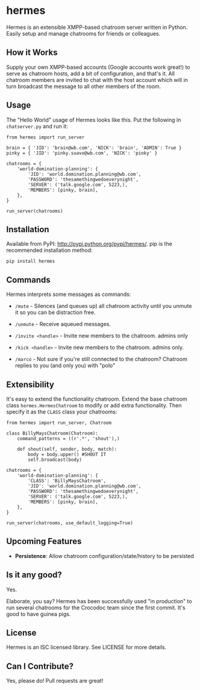 # hermes

Hermes is an extensible XMPP-based chatroom server written in Python. Easily setup and manage chatrooms for friends or colleagues.

## How it Works

Supply your own XMPP-based accounts (Google accounts work great!) to serve as chatroom hosts, add a bit of configuration, and that's it. All chatroom members are invited to chat with the host account which will in turn broadcast the message to all other members of the room.

## Usage

The "Hello World" usage of Hermes looks like this. Put the following in `chatserver.py` and run it:

    from hermes import run_server
    
    brain = { 'JID': 'brain@wb.com', 'NICK': 'brain', 'ADMIN': True }
    pinky = { 'JID': 'pinky.suavo@wb.com', 'NICK': 'pinky' }
    
    chatrooms = {
        'world-domination-planning': {
            'JID': 'world.domination.planning@wb.com',
            'PASSWORD': 'thesamethingwedoeverynight',
            'SERVER': ('talk.google.com', 5223,),
            'MEMBERS': [pinky, brain],
        },
    }
    
    run_server(chatrooms)

## Installation

Available from PyPI: <http://pypi.python.org/pypi/hermes/>. pip is the recommended installation method:

    pip install hermes

## Commands

Hermes interprets some messages as commands:

* `/mute` - Silences (and queues up) all chatroom activity until you unmute it so you can be distraction free.

* `/unmute` - Receive aqueued messages.

* `/invite <handle>` - Invite new members to the chatroom. admins only

* `/kick <handle>` - Invite new members to the chatroom. admins only.

* `/marco` - Not sure if you're still connected to the chatroom? Chatroom replies to you (and only you) with "polo"

## Extensibility

It's easy to extend the functionality chatroom. Extend the base chatroom class `hermes.HermesChatroom` to modify or add extra functionality. Then specify it as the `CLASS` class your chatrooms:

	from hermes import run_server, Chatroom

	class BillyMaysChatroom(Chatroom):
    	command_patterns = ((r'.*', 'shout'),)

    	def shout(self, sender, body, match):
        	body = body.upper() #SHOUT IT
        	self.broadcast(body)

	chatrooms = {
        'world-domination-planning': {
        	'CLASS': 'BillyMaysChatroom',
            'JID': 'world.domination.planning@wb.com',
            'PASSWORD': 'thesamethingwedoeverynight',
            'SERVER': ('talk.google.com', 5223,),
            'MEMBERS': [pinky, brain],
        },
    }
	
	run_server(chatrooms, use_default_logging=True)

## Upcoming Features

* **Persistence**: Allow chatroom configuration/state/history to be persisted

## Is it any good?

Yes.

Elaborate, you say? Hermes has been successfully used "in production" to run several chatrooms for the Crocodoc team since the first commit. It's good to have guinea pigs.

## License

Hermes is an ISC licensed library. See LICENSE for more details.

## Can I Contribute?

Yes, please do! Pull requests are great!
